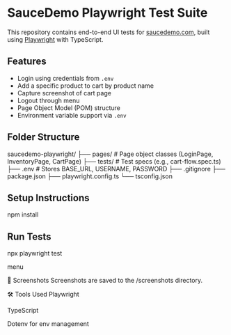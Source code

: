 # SauceDemo Playwright Test Suite

This repository contains end-to-end UI tests for [saucedemo.com](https://www.saucedemo.com), built using [Playwright](https://playwright.dev) with TypeScript.

## Features

- Login using credentials from `.env`
- Add a specific product to cart by product name
- Capture screenshot of cart page
- Logout through menu
- Page Object Model (POM) structure
- Environment variable support via `.env`

## Folder Structure
saucedemo-playwright/
├── pages/ # Page object classes (LoginPage, InventoryPage, CartPage)
├── tests/ # Test specs (e.g., cart-flow.spec.ts)
├── .env # Stores BASE_URL, USERNAME, PASSWORD
├── .gitignore
├── package.json
├── playwright.config.ts
└── tsconfig.json

## Setup Instructions

npm install

## Run Tests
npx playwright test

menu

📸 Screenshots
Screenshots are saved to the /screenshots directory.

🛠 Tools Used
Playwright

TypeScript

Dotenv for env management

